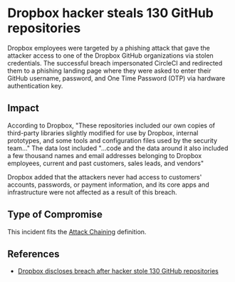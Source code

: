 <!-- cspell:ignore UEFI -->
<!-- cspell:ignore Ermolov -->

# Dropbox hacker steals 130 GitHub repositories

Dropbox employees were targeted by a phishing attack that gave the attacker access to one of the Dropbox GitHub organizations via stolen credentials. The successful breach impersonated CircleCI and redirected them to a phishing landing page where they were asked to enter their GitHub username, password, and One Time Password (OTP) via hardware authentication key.

## Impact

According to Dropbox, "These repositories included our own copies of third-party libraries slightly modified for use by Dropbox, internal prototypes, and some tools and configuration files used by the security team..."  The data lost included "...code and the data around it also included a few thousand names and email addresses belonging to Dropbox employees, current and past customers, sales leads, and vendors"

Dropbox added that the attackers never had access to customers' accounts, passwords, or payment information, and its core apps and infrastructure were not affected as a result of this breach.

## Type of Compromise

This incident fits the [Attack Chaining](../compromise-definitions.md#technique-attack-chaining) definition.

## References

- [Dropbox discloses breach after hacker stole 130 GitHub repositories](https://www.bleepingcomputer.com/news/security/dropbox-discloses-breach-after-hacker-stole-130-github-repositories/)